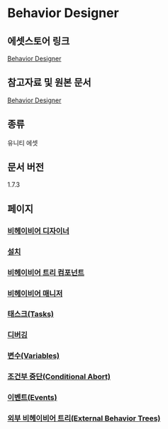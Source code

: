 # Behavior Designer

## 에셋스토어 링크

[Behavior Designer](https://prf.hn/l/VXDbDLy)

## 참고자료 및 원본 문서

[Behavior Designer](./files/Documentation.pdf)

## 종류

유니티 에셋

## 문서 버전

1.7.3

## 페이지

### [비헤이비어 디자이너](./pages/behavior-designer.md)
### [설치](./pages/installation.md)
### [비헤이비어 트리 컴포넌트](./pages/behavior-tree-component.md)
### [비헤이비어 매니저](./pages/behavior-manager.md)
### [태스크(Tasks)](./pages/tasks.md)
### [디버깅](./pages/debugging.md)
### [변수(Variables)](./pages/variables.md)
### [조건부 중단(Conditional Abort)](./pages/conditional-abort.md)
### [이벤트(Events)](./pages/events.md)
### [외부 비헤이비어 트리(External Behavior Trees)](./pages/external-behavior-trees.md)